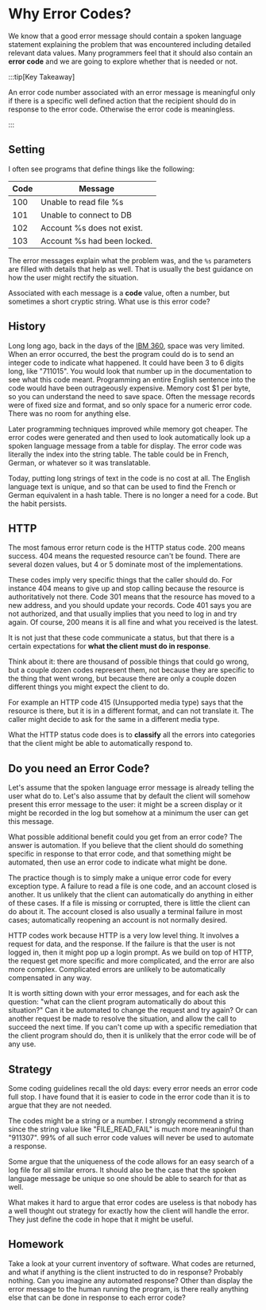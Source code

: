 # Why Error Codes?

We know that a good error message should contain a spoken language statement explaining the problem that was encountered including detailed relevant data values.  Many programmers feel that it should also contain an **error code** and we are going to explore whether that is needed or not.  

:::tip[Key Takeaway]

An error code number associated with an error message is meaningful only if there is a specific well defined action that the recipient should do in response to the error code.  Otherwise the error code is meaningless.

:::

## Setting

I often see programs that define things like the following:

| Code  | Message   |
|-------|-----------|
| 100   | Unable to read file %s |
| 101   | Unable to connect to DB |
| 102   | Account %s does not exist. |
| 103   | Account %s had been locked. |

The error messages explain what the problem was, and the `%s` parameters are filled with details that help as well.  That is usually the best guidance on how the user might rectify the situation.

Associated with each message is a **code** value, often a number, but sometimes a short cryptic string.  What use is this error code?

## History

Long long ago, back in the days of the [IBM 360](https://en.wikipedia.org/wiki/IBM_System/360), space was very limited.  When an error occurred, the best the program could do is to send an integer code to indicate what happened.  It could have been 3 to 6 digits long, like "711015".  You would look that number up in the documentation to see what this code meant.  Programming an entire English sentence into the code would have been outrageously expensive.  Memory cost $1 per byte, so you can understand the need to save space.  Often the message records were of fixed size and format, and so only space for a numeric error code. There was no room for anything else.

Later programming techniques improved while memory got cheaper.  The error codes were generated and then used to look automatically look up a spoken language message from a table for display.  The error code was literally the index into the string table.  The table could be in French, German, or whatever so it was translatable.

Today, putting long strings of text in the code is no cost at all.  The English language text is unique, and so that can be used to find the French or German equivalent in a hash table.  There is no longer a need for a code.  But the habit persists.

## HTTP

The most famous error return code is the HTTP status code.  200 means success.  404 means the requested resource can't be found.  There are several dozen values, but 4 or 5 dominate most of the implementations.

These codes imply very specific things that the caller should do.  For instance 404 means to give up and stop calling because the resource is authoritatively not there.  Code 301 means that the resource has moved to a new address, and you should update your records.  Code 401 says you are not authorized, and that usually implies that you need to log in and try again.  Of course, 200 means it is all fine and what you received is the latest.

It is not just that these code communicate a status, but that there is a certain expectations for **what the client must do in response**. 

Think about it: there are thousand of possible things that could go wrong, but a couple dozen codes represent them, not because they are specific to the thing that went wrong, but because there are only a couple dozen different things you might expect the client to do.

For example an HTTP code 415 (Unsupported media type) says that the resource is there, but it is in a different format, and can not translate it.  The caller might decide to ask for the same in a different media type.

What the HTTP status code does is to **classify** all the errors into categories that the client might be able to automatically respond to.

## Do you need an Error Code?

Let's assume that the spoken language error message is already telling the user what do to.  Let's also assume that by default the client will somehow present this error message to the user: it might be a screen display or it might be recorded in the log but somehow at a minimum the user can get this message.

What possible additional benefit could you get from an error code?  The answer is automation.  If you believe that the client should do something specific in response to that error code, and that something might be automated, then use an error code to indicate what might be done.

The practice though is to simply make a unique error code for every exception type.  A failure to read a file is one code, and an account closed is another.  It us unlikely that the client can automatically do anything in either of these cases.  If a file is missing or corrupted, there is little the client can do about it.  The account closed is also usually a terminal failure in most cases; automatically reopening an account is not normally desired.

HTTP codes work because HTTP is a very low level thing.  It involves a request for data, and the response.  If the failure is that the user is not logged in, then it might pop up a login prompt.  As we build on top of HTTP, the request get more specific and more complicated, and the error are also more complex.  Complicated errors are unlikely to be automatically compensated in any way.

It is worth sitting down with your error messages, and for each ask the question: "what can the client program automatically do about this situation?"  Can it be automated to change the request and try again?  Or can another request be made to resolve the situation, and allow the call to succeed the next time.  If you can't come up with a specific remediation that the client program should do, then it is unlikely that the error code will be of any use.

## Strategy

Some coding guidelines recall the old days: every error needs an error code full stop.  I have found that it is easier to code in the error code than it is to argue that they are not needed.

The codes might be a string or a number. I strongly recommend a string since the string value like "FILE_READ_FAIL" is much more meaningful than "911307".   99% of all such error code values will never be used to automate a response.

Some argue that the uniqueness of the code allows for an easy search of a log file for all similar errors.  It should also be the case that the spoken language message be unique so one should be able to search for that as well.

What makes it hard to argue that error codes are useless is that nobody has a well thought out strategy for exactly how the client will handle the error.  They just define the code in hope that it might be useful.

## Homework

Take a look at your current inventory of software.  What codes are returned, and what if anything is the client instructed to do in response?  Probably nothing.  Can you imagine any automated response?  Other than display the error message to the human running the program, is there really anything else that can be done in response to each error code?

